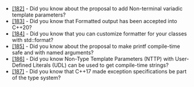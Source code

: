 * [[182]](182.md) - Did you know about the proposal to add Non-terminal variadic template parameters?
* [[183]](183.md) - Did you know that Formatted output has been accepted into C++20?
* [[184]](184.md) - Did you know that you can customize formatter for your classes with std::format?
* [[185]](185.md) - Did you know about the proposal to make printf compile-time safe and with named arguments?
* [[186]](186.md) - Did you know Non-Type Template Parameters (NTTP) with User-Defined Literals (UDL) can be used to get compile-time strings?
* [[187]](187.md) - Did you know that C++17 made exception specifications be part of the type system?

